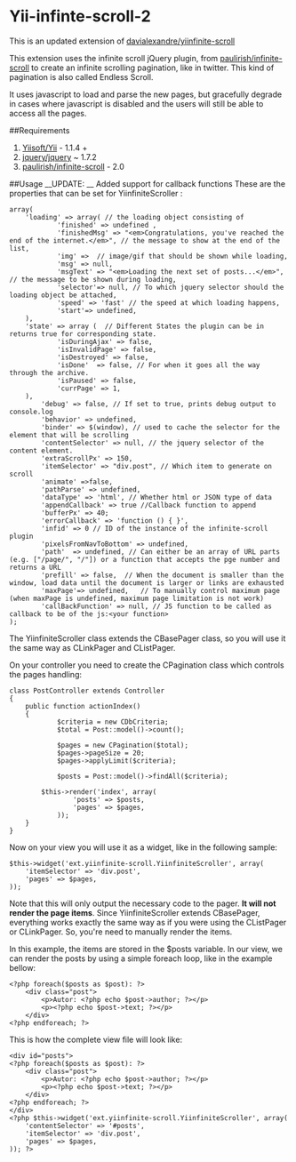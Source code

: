 Yii-infinte-scroll-2
=====================

This is an updated extension of [davialexandre/yiinfinite-scroll](http://github.com/davialexandre/yiinfinite-scroll)

This extension uses the infinite scroll jQuery plugin, from [paulirish/infinite-scroll](http://github.com/paulirish/infinite-scroll) to create an infinite scrolling pagination, like in twitter. This kind of pagination is also called Endless Scroll.

It uses javascript to load and parse the new pages, but gracefully degrade in cases where javascript is disabled and the users will still be able to access all the pages.

##Requirements

1. [Yiisoft/Yii](http://github.com/yiisoft/yii) - 1.1.4 +
2. [jquery/jquery](http://github.com/jquery/jquery) ~ 1.7.2 
3. [paulirish/infinite-scroll](http://github.com/paulirish/infinite-scroll) - 2.0

##Usage
__UPDATE: __ Added support for callback functions 
These are the properties that can be set for YiinfiniteScroller :
	
	array(
		'loading' => array( // the loading object consisting of 
        		'finished' => undefined ,
        		'finishedMsg' => "<em>Congratulations, you've reached the end of the internet.</em>", // the message to show at the end of the list,
        		'img' =>  // image/gif that should be shown while loading,
        		'msg' => null,
        		'msgText' => "<em>Loading the next set of posts...</em>", // the message to be shown during loading,
        		'selector'=> null, // To which jquery selector should the loading object be attached,
        		'speed' => 'fast' // the speed at which loading happens,
        		'start'=> undefined,
		),
		'state' => array (  // Different States the plugin can be in returns true for corresponding state.
        		'isDuringAjax' => false,
        		'isInvalidPage' => false,
        		'isDestroyed' => false,
        		'isDone'  => false, // For when it goes all the way through the archive.
        		'isPaused' => false,
        		'currPage' => 1,
	 	),
    		'debug' => false, // If set to true, prints debug output to console.log
    		'behavior' => undefined,
    		'binder' => $(window), // used to cache the selector for the element that will be scrolling
    		'contentSelector' => null, // the jquery selector of the content element.
    		'extraScrollPx' => 150,
    		'itemSelector' => "div.post", // Which item to generate on scroll
    		'animate' =>false,
    		'pathParse' => undefined,
    		'dataType' => 'html', // Whether html or JSON type of data
    		'appendCallback' => true //Callback function to append
    		'bufferPx' => 40;
    		'errorCallback' => 'function () { }',
    		'infid' => 0 // ID of the instance of the infinite-scroll plugin
    		'pixelsFromNavToBottom' => undefined,
    		'path'  => undefined, // Can either be an array of URL parts (e.g. ["/page/", "/"]) or a function that accepts the pge number and returns a URL
    		'prefill' => false,  // When the document is smaller than the window, load data until the document is larger or links are exhausted
    		'maxPage'=> undefined,   // To manually control maximum page (when maxPage is undefined, maximum page limitation is not work)
    		'callBackFunction' => null, // JS function to be called as callback to be of the js:<your function>
	);


The YiinfiniteScroller class extends the CBasePager class, so you will use it the same way as CLinkPager and CListPager.

On your controller you need to create the CPagination class which controls the pages handling:

	class PostController extends Controller
	{
		public function actionIndex()
		{
	            $criteria = new CDbCriteria;
	            $total = Post::model()->count();
	
	            $pages = new CPagination($total);
	            $pages->pageSize = 20;
	            $pages->applyLimit($criteria);
	
	            $posts = Post::model()->findAll($criteria);
	
		    $this->render('index', array(
	                'posts' => $posts,
	                'pages' => $pages,
	            ));
		}
	}

Now on your view you will use it as a widget, like in the following sample:

	$this->widget('ext.yiinfinite-scroll.YiinfiniteScroller', array(
	    'itemSelector' => 'div.post',
	    'pages' => $pages,
	));

Note that this will only output the necessary code to the pager. **It will not render the page items**. Since YiinfiniteScroller extends CBasePager, everything works exactly the same way as if you were using the CListPager or CLinkPager. So, you're need to manually render the items. 

In this example, the items are stored in the $posts variable. In our view, we can render the posts by using a simple foreach loop, like in the example bellow:

	<?php foreach($posts as $post): ?>
	    <div class="post">
	        <p>Autor: <?php echo $post->author; ?></p>
	        <p><?php echo $post->text; ?></p>
	    </div>
	<?php endforeach; ?>

This is how the complete view file will look like:

	<div id="posts">
	<?php foreach($posts as $post): ?>
	    <div class="post">
	        <p>Autor: <?php echo $post->author; ?></p>
	        <p><?php echo $post->text; ?></p>
	    </div>
	<?php endforeach; ?>
	</div>
	<?php $this->widget('ext.yiinfinite-scroll.YiinfiniteScroller', array(
	    'contentSelector' => '#posts',
	    'itemSelector' => 'div.post',
	    'pages' => $pages,
	)); ?>

